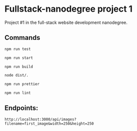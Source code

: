 # Fullstack-nanodegree project 1
 
Project #1 in the full-stack website development nanodegree.


## Commands
```bash
npm run test
```

```bash
npm run start
```

```bash
npm run build
```

```bash
node dist/.
```

```bash
npm run prettier
```

```bash
npm run lint
```


## Endpoints:

    http://localhost:3000/api/images?filename=first_image&width=250&height=250
